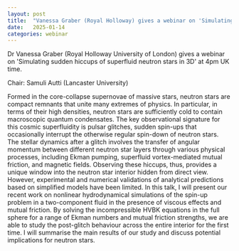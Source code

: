 ```yaml
---
layout: post
title:  "Vanessa Graber (Royal Holloway) gives a webinar on 'Simulating sudden hiccups of superfluid neutron stars in 3D' (4pm UK time)"
date:   2025-01-14
categories: webinar
---
```

Dr Vanessa Graber (Royal Holloway University of London) gives a webinar on 'Simulating sudden hiccups of superfluid neutron stars in 3D' at 4pm UK time.

Chair: Samuli Autti (Lancaster University)



Formed in the core-collapse supernovae of massive stars, neutron stars are compact remnants that unite many extremes of physics. In particular, in terms of their high densities, neutron stars are sufficiently cold to contain macroscopic quantum condensates. The key observational signature for this cosmic superfluidity is pulsar glitches, sudden spin-ups that occasionally interrupt the otherwise regular spin-down of neutron stars. The stellar dynamics after a glitch involves the transfer of angular momentum between different neutron star layers through various physical processes, including Ekman pumping, superfluid vortex-mediated mutual friction, and magnetic fields. Observing these hiccups, thus, provides a unique window into the neutron star interior hidden from direct view. However, experimental and numerical validations of analytical predictions based on simplified models have been limited. In this talk, I will present our recent work on nonlinear hydrodynamical simulations of the spin-up problem in a two-component fluid in the presence of viscous effects and mutual friction. By solving the incompressible HVBK equations in the full sphere for a range of Ekman numbers and mutual friction strengths, we are able to study the post-glitch behaviour across the entire interior for the first time. I will summarise the main results of our study and discuss potential implications for neutron stars.






